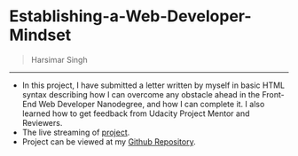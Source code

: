 # Establishing-a-Web-Developer-Mindset

> Harsimar Singh


-----------------------------------------------------------
* In this project, I have submitted a letter written by myself in basic HTML syntax describing how I can overcome any obstacle ahead in the Front-End Web Developer Nanodegree, and how I can complete it. I also learned how to get feedback from Udacity Project Mentor and Reviewers.
* The live streaming of [project](https://harsimarsingh8.github.io/Establishing-a-Web-Developer-Mindset/Give-Your-Best.html).
* Project can be viewed at my [Github Repository](https://github.com/harsimarsingh8/Establishing-a-Web-Developer-Mindset).